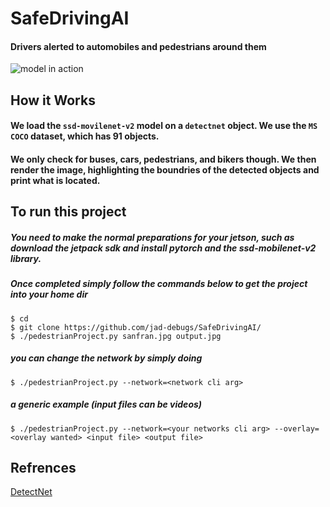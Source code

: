 # SafeDrivingAI
#### Drivers alerted to automobiles and pedestrians around them
![model in action](https://i.imgur.com/TxXyTJr.jpg)

## How it Works
#### We load the ```ssd-movilenet-v2``` model on a ```detectnet``` object. We use the ```MS COCO``` dataset, which has 91 objects.  
#### We only check for buses, cars, pedestrians, and bikers though. We then render the image, highlighting the boundries of the detected objects and print what is located.

## To run this project
##### You need to make the normal preparations for your jetson, such as download the jetpack sdk and install pytorch and the ssd-mobilenet-v2 library.
##### Once completed simply follow the commands below to get the project into your home dir
```
$ cd
$ git clone https://github.com/jad-debugs/SafeDrivingAI/
$ ./pedestrianProject.py sanfran.jpg output.jpg
```
##### you can change the network by simply doing
```
$ ./pedestrianProject.py --network=<network cli arg>
```
##### a generic example (input files can be videos)
```
$ ./pedestrianProject.py --network=<your networks cli arg> --overlay=<overlay wanted> <input file> <output file>
```
## Refrences
[DetectNet](https://github.com/dusty-nv/jetson-inference/blob/master/docs/detectnet-console-2.md)





